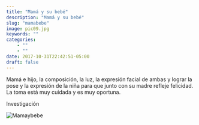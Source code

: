 ```yaml
---
title: "Mamá y su bebé"
description: "Mamá y su bebé"
slug: "mamabebe"
image: pic09.jpg
keywords: ""
categories: 
    - ""
    - ""
date: 2017-10-31T22:42:51-05:00
draft: false
---
```

Mamá e hijo, la composición, la luz, la expresión facial de ambas y lograr la pose y la expresión de la niña para que junto con su madre refleje felicidad. La toma está muy cuidada y es muy oportuna.

Investigación 

![Mamaybebe](https://claudiaguerreros.github.io/juliososa/img/pic09.jpg)
